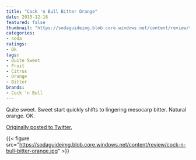 ```yaml
---
title: "Cock 'n Bull Bitter Orange"
date: 2015-12-16
featured: false
thumbnail: "https://sodaguideimg.blob.core.windows.net/content/review/thumbs/cock-n-bull-bitter-orange.jpg"
categories:
- soda
ratings:
- Ok
tags:
- Quite Sweet
- Fruit
- Citrus
- Orange
- Bitter
brands:
- Cock 'n Bull
---
```


Quite sweet. Sweet start quickly shifts to lingering mesocarp bitter. Natural orange. OK.

[Originally posted to Twitter.](https://twitter.com/Cavorter/status/677212474265964544)

{{< figure src="https://sodaguideimg.blob.core.windows.net/content/review/cock-n-bull-bitter-orange.jpg" >}}

